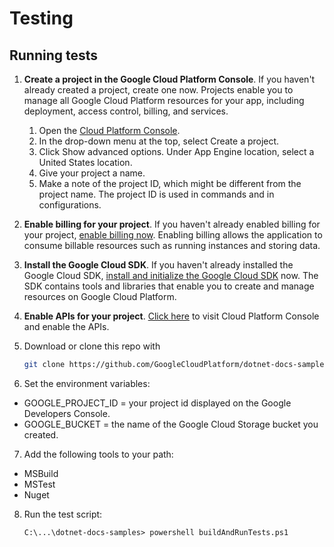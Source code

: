 # Testing

## Running tests
1.  **Create a project in the Google Cloud Platform Console**.
    If you haven't already created a project, create one now. Projects enable
    you to manage all Google Cloud Platform resources for your app, including
    deployment, access control, billing, and services.
    1.  Open the [Cloud Platform Console](https://console.cloud.google.com/).
    2.  In the drop-down menu at the top, select Create a project.
    3.  Click Show advanced options. Under App Engine location, select a
        United States location.
    4.  Give your project a name.
    5.  Make a note of the project ID, which might be different from the project
        name. The project ID is used in commands and in configurations.

2.  **Enable billing for your project**.
    If you haven't already enabled billing for your project,
    [enable billing now](https://console.cloud.google.com/project/_/settings).
    Enabling billing allows the application to consume billable resources such
    as running instances and storing data.

3.  **Install the Google Cloud SDK**.
    If you haven't already installed the Google Cloud SDK, [install and
    initialize the Google Cloud SDK](https://cloud.google.com/sdk/docs/) now.
    The SDK contains tools and libraries that enable you to create and manage
    resources on Google Cloud Platform.

4.  **Enable APIs for your project**.
    [Click here](https://console.cloud.google.com/flows/enableapi?apiid=bigquery,storage_api&showconfirmation=true)
    to visit Cloud Platform Console and enable the APIs.

5.  Download or clone this repo with

    ```sh
    git clone https://github.com/GoogleCloudPlatform/dotnet-docs-samples
    ```

6.  Set the environment variables:
 - GOOGLE_PROJECT_ID = your project id displayed on the Google Developers Console.
 - GOOGLE_BUCKET = the name of the Google Cloud Storage bucket you created.

7.  Add the following tools to your path:
 - MSBuild
 - MSTest
 - Nuget


8.  Run the test script:

    ```
    C:\...\dotnet-docs-samples> powershell buildAndRunTests.ps1
    ```